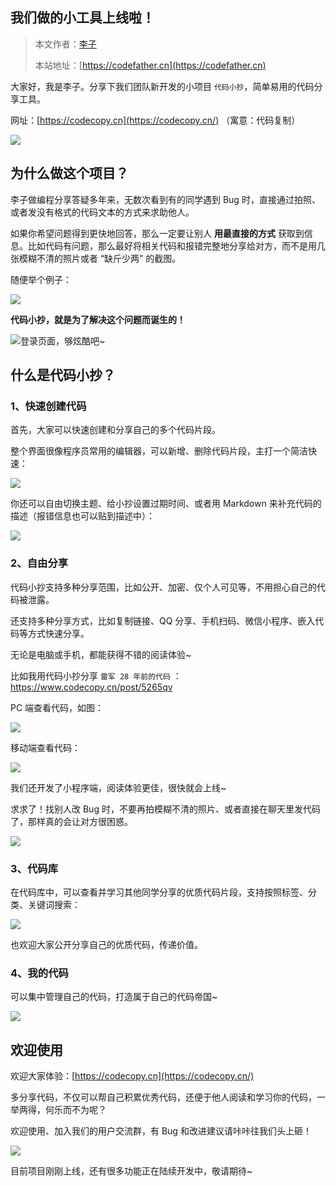 ## 我们做的小工具上线啦！

> 本文作者：[李子](https://yuyuanweb.feishu.cn/wiki/Abldw5WkjidySxkKxU2cQdAtnah)
>
> 本站地址：[https://codefather.cn](https://codefather.cn)

大家好，我是李子。分享下我们团队新开发的小项目 `代码小抄`，简单易用的代码分享工具。

网址：[https://codecopy.cn](https://codecopy.cn/) （寓意：代码复制）

![](https://pic.yupi.icu/1/1705646241236-26786c47-1251-4891-85f3-e91ac9e4be94-20240125151504219.png)



## 为什么做这个项目？

李子做编程分享答疑多年来，无数次看到有的同学遇到 Bug 时，直接通过拍照、或者发没有格式的代码文本的方式来求助他人。

如果你希望问题得到更快地回答，那么一定要让别人 **用最直接的方式** 获取到信息。比如代码有问题，那么最好将相关代码和报错完整地分享给对方，而不是用几张模糊不清的照片或者 “缺斤少两” 的截图。

随便举个例子：

![](https://pic.yupi.icu/1/1705646375558-add82d49-e6de-4da0-a4d1-2b01457cd561-20240125151504317.png)



**代码小抄，就是为了解决这个问题而诞生的！**

![登录页面，够炫酷吧~](https://pic.yupi.icu/1/1706167426894-2d60154c-5ea1-499f-b0b4-bb952bea1e55.png)





## 什么是代码小抄？

### 1、快速创建代码

首先，大家可以快速创建和分享自己的多个代码片段。

整个界面很像程序员常用的编辑器，可以新增、删除代码片段，主打一个简洁快速：

![](https://pic.yupi.icu/1/1705645451535-bfccc44f-4d59-4f09-a9d3-51abf191a14d-20240125151504401.png)



你还可以自由切换主题、给小抄设置过期时间、或者用 Markdown 来补充代码的描述（报错信息也可以贴到描述中）：

![](https://pic.yupi.icu/1/1705646531538-1e224aee-a07c-49c5-a706-06ad50c5486e-20240125151504711.png)



### 2、自由分享

代码小抄支持多种分享范围，比如公开、加密、仅个人可见等，不用担心自己的代码被泄露。

还支持多种分享方式，比如复制链接、QQ 分享、手机扫码、微信小程序、嵌入代码等方式快速分享。

无论是电脑或手机，都能获得不错的阅读体验~

比如我用代码小抄分享 `雷军 28 年前的代码` ：https://www.codecopy.cn/post/5265qv

PC 端查看代码，如图：

![](https://pic.yupi.icu/1/1705649778760-cc2bd837-f7f5-40d8-ae08-fea514680d48-20240125151504791.png)

移动端查看代码：

![](https://pic.yupi.icu/1/image-20240125152709766.png)

我们还开发了小程序端，阅读体验更佳，很快就会上线~

求求了！找别人改 Bug 时，不要再拍模糊不清的照片、或者直接在聊天里发代码了，那样真的会让对方很困惑。

![](https://pic.yupi.icu/1/image-20240125152833794.png)



### 3、代码库

在代码库中，可以查看并学习其他同学分享的优质代码片段，支持按照标签、分类、关键词搜索：

![](https://pic.yupi.icu/1/image-20240125153029615.png)

也欢迎大家公开分享自己的优质代码，传递价值。



### 4、我的代码

可以集中管理自己的代码，打造属于自己的代码帝国~

![](https://pic.yupi.icu/1/1705648214727-e23b7346-630d-43f9-ad00-645dafcf0382-20240125151505040.png)



## 欢迎使用

欢迎大家体验：[https://codecopy.cn](https://codecopy.cn/)

多分享代码，不仅可以帮自己积累优秀代码，还便于他人阅读和学习你的代码，一举两得，何乐而不为呢？

欢迎使用、加入我们的用户交流群，有 Bug 和改进建议请咔咔往我们头上砸！

![](https://pic.yupi.icu/1/1705649613716-2c711a05-4afe-4fa4-9880-6c6dac8b3f62-20240125151505062-20240125153223176.png)

目前项目刚刚上线，还有很多功能正在陆续开发中，敬请期待~

